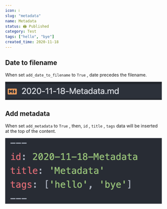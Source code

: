 ```yaml
---
icon: ℹ️
slug: "metadata"
name: Metadata
status: 🖨 Published
category: Test
tags: ["hello", "bye"]
created_time: 2020-11-18
---
```


## Date to filename

When set `add_date_to_filename` to `True` , date precedes the filename.

![2020-11-18-metadata-image-0](./images/2020-11-18-metadata-image-0.png)

## Add metadata

When set `add_metadata` to `True` , then, `id` , `title` , `tags` data will be inserted at the top of the content.

![2020-11-18-metadata-image-1](./images/2020-11-18-metadata-image-1.png)
